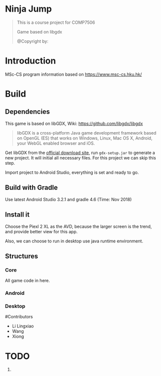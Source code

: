 # Ninja Jump

> This is a course project for COMP7506
> 
> Game based on libgdx
> 
> @Copyright by: 
 

# Introduction 

MSc-CS program information based on https://www.msc-cs.hku.hk/


# Build

## Dependencies

This game is based on libGDX, Wiki: https://github.com/libgdx/libgdx

>libGDX is a cross-platform Java game development framework based on OpenGL (ES) that works on Windows, Linux, Mac OS X, Android, your WebGL enabled browser and iOS.

Get libGDX from the [official download site](http://libgdx.badlogicgames.com/download.html), run `gdx-setup.jar` to generate a new project. It will initial all necessary files. For this project we can skip this step.

Import project to Android Studio, everything is set and ready to go.




## Build with Gradle

Use latest Android Studio 3.2.1 and gradle 4.6 (Time: Nov 2018)

## Install it 

Choose the Piexl 2 XL as the AVD, because the larger screen is the trend, and provide better view for this app.

Also, we can choose to run in desktop use java runtime environment.

## Structures 
### Core

All game code in here.


### Android 



### Desktop 









#Contributors 

* Li Lingxiao
* Wang 
* Xiong 


# TODO

1. 


